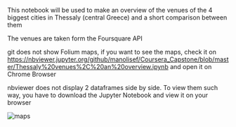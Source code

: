 This notebook will be used to make an overview of the venues of the 4 biggest cities in Thessaly (central Greece) 
and a short comparison between them

The venues are taken form the Foursquare API
 
git does not show Folium maps, if you want to see the maps, 
check it on  https://nbviewer.jupyter.org/github/manolisef/Coursera_Capstone/blob/master/Thessaly%20venues%2C%20an%20overview.ipynb
and open it on Chrome Browser

nbviewer does not display 2 dataframes side by side.
To view them such way, you have to download the Jupyter Notebook and view it on your browser


![maps](https://user-images.githubusercontent.com/58136436/134963846-fe216ab1-4340-43d4-89b4-8234599e0d30.PNG)
